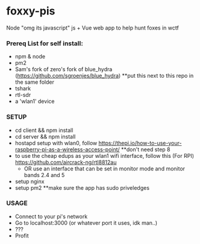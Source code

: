 # foxxy-pis
Node "omg its javascript" js + Vue web app to help hunt foxes in wctf

### Prereq List for self install:
  * npm & node
  * pm2
  * Sam's fork of zero's fork of blue_hydra (https://github.com/sgroenjes/blue_hydra) **put this next to this repo in the same folder
  * tshark
  * rtl-sdr
  * a 'wlan1' device

### SETUP
  * cd client && npm install
  * cd server && npm install
  * hostapd setup with wlan0, follow https://thepi.io/how-to-use-your-raspberry-pi-as-a-wireless-access-point/ **don't need step 8
  * to use the cheap edups as your wlan1 wifi interface, follow this (For RPI) https://github.com/aircrack-ng/rtl8812au
    * OR use an interface that can be set in monitor mode and monitor bands 2.4 and 5
  * setup nginx
  * setup pm2 **make sure the app has sudo priveledges

### USAGE
  * Connect to your pi's network
  * Go to localhost:3000 (or whatever port it uses, idk man..)
  * ???
  * Profit